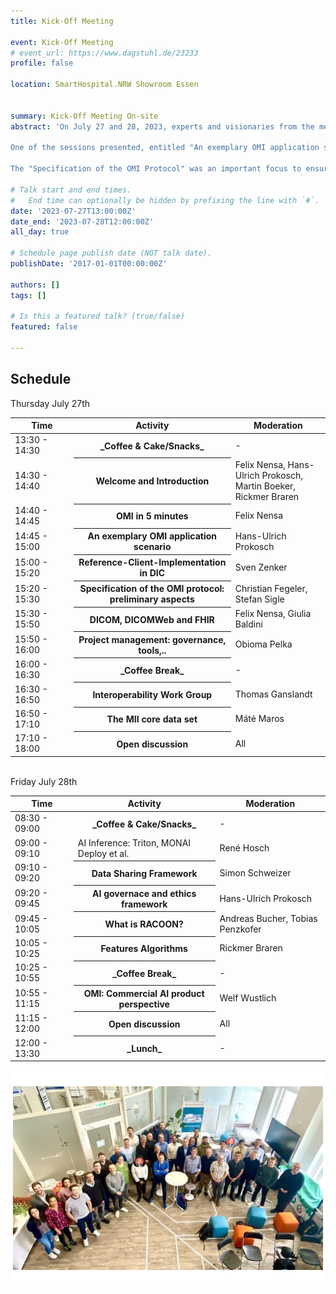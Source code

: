 ```yaml
---
title: Kick-Off Meeting

event: Kick-Off Meeting
# event_url: https://www.dagstuhl.de/23233
profile: false

location: SmartHospital.NRW Showroom Essen


summary: Kick-Off Meeting On-site
abstract: 'On July 27 and 28, 2023, experts and visionaries from the medical and technological world gathered at the SmartHospital.NRW showroom in Essen to celebrate the launch of a groundbreaking project: the Open Medical Interference (OMI). This project is funded by the BMBF as part of the second funding phase of the initiative (MII) and has a clear goal in mind - the optimal use of artificial intelligence (AI) via remote services in the medical field.

One of the sessions presented, entitled "An exemplary OMI application scenario", illustrated how OMI can be used in practice. A real-life scenario was used to show how physicians and medical staff can benefit from remote AI services to obtain faster and more accurate diagnoses.
 
The "Specification of the OMI Protocol" was an important focus to ensure that data exchange and communication between AI services can be seamless and secure. This protocol lays the foundations for efficient collaboration between different AI technologies.'

# Talk start and end times.
#   End time can optionally be hidden by prefixing the line with `#`.
date: '2023-07-27T13:00:00Z'
date_end: '2023-07-28T12:00:00Z'
all_day: true

# Schedule page publish date (NOT talk date).
publishDate: '2017-01-01T00:00:00Z'

authors: []
tags: []

# Is this a featured talk? (true/false)
featured: false

---
```

## Schedule
Thursday July 27th

<table class="table table-striped border-bottom ">
  <thead>
    <tr>
        <th style="width: 20%">Time</th>
        <th style="width: 50%">Activity</th>
        <th style="width: 30%">Moderation</th>
    </tr>
  </thead>
  <tbody>
     <tr>
      <td>13:30 - 14:30 </td>
      <th>_Coffee & Cake/Snacks_</th>
      <td>-</td>
    </tr>
     <tr>
      <td>14:30 - 14:40  </td>
      <th>Welcome and Introduction</th>
      <td>Felix Nensa, Hans-Ulrich Prokosch, Martin Boeker, Rickmer Braren</td>
    </tr>
       <tr>
      <td>14:40 - 14:45 </td>
      <th>OMI in 5 minutes</th>
      <td>Felix Nensa</td>
    </tr>
     <tr>
      <td>14:45 - 15:00 </td>
      <th>An exemplary OMI application scenario</th>
      <td>Hans-Ulrich Prokosch</td>
    </tr>
     <tr>
      <td>15:00 - 15:20 </td>
      <th>Reference-Client-Implementation in DIC</th>
      <td>Sven Zenker</td>
    </tr>
       <tr>
      <td>15:20 - 15:30 </td>
      <th>Specification of the OMI protocol: preliminary aspects</th>
      <td>Christian Fegeler, Stefan Sigle</td>
    </tr>
    <tr>
      <td>15:30 - 15:50 </td>
      <th>DICOM, DICOMWeb and FHIR </th>
      <td>Felix Nensa, Giulia Baldini</td>
    </tr>
     <tr>
      <td>15:50 - 16:00  </td>
      <th>Project management: governance, tools,.. </th>
      <td>Obioma Pelka</td>
    </tr>
       <tr>
      <td>16:00 - 16:30</td>
      <th>_Coffee Break_ </th>
      <td>-</td>
    </tr>
     <tr>
      <td>16:30 - 16:50 </td>
      <th>Interoperability Work Group</th>
      <td>Thomas Ganslandt</td>
    </tr>
     <tr>
      <td>16:50 - 17:10</td>
      <th>The MII core data set</th>
      <td>Máté Maros</td>
    </tr>
       <tr>
      <td>17:10 - 18:00</td>
      <th>Open discussion</th>
      <td>All</td>
    </tr>
  </tbody>
</table>

<br>Friday July 28th<br>

<table class="table table-striped border-bottom ">
  <thead>
    <tr>
        <th style="width: 20%">Time</th>
        <th style="width: 45%">Activity</th>
        <th style="width: 35%">Moderation</th>
    </tr>
  </thead>
  <tbody>
     <tr>
      <td>08:30 - 09:00</td>
      <th>_Coffee & Cake/Snacks_</th>
      <td>-</td>
    </tr>
     <tr>
      <td>09:00 - 09:10</td>
      <td>AI Inference: Triton, MONAI Deploy et al.</th>
      <td>René Hosch</td>
    </tr>
     <tr>
      <td>09:10 - 09:20</td>
      <th>Data Sharing Framework</th>
      <td>Simon Schweizer</td>
    </tr>
       <tr>
      <td>09:20 - 09:45</td>
      <th>AI governace and ethics framework</th>
      <td>Hans-Ulrich Prokosch</td>
    </tr>
    <tr>
      <td>09:45 - 10:05</td>
      <th>What is RACOON?</th>
      <td>Andreas Bucher, Tobias Penzkofer</td>
    </tr>
     <tr>
      <td>10:05 - 10:25</td>
      <th>Features Algorithms</th>
      <td>Rickmer Braren</td>
    </tr>
       <tr>
      <td>10:25 - 10:55</td>
      <th>_Coffee Break_ </th>
      <td>-</td>
    </tr>
     <tr>
      <td>10:55 - 11:15 </td>
      <th>OMI: Commercial AI product perspective</th>
      <td>Welf Wustlich</td>
    </tr>
     <tr>
      <td>11:15 - 12:00</td>
      <th>Open discussion</th>
      <td>All</td>
    </tr>
       <tr>
      <td>12:00 - 13:30</td>
      <th>_Lunch_</th>
      <td>-</td>
    </tr>
  </tbody>
</table>
<img src="kickoff.jpg" alt="Description of Image">

